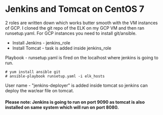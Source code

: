 # Jenkins and Tomcat on CentOS 7 
2 roles are written down which works butter smooth with the VM instances of GCP. I cloned the git repo of the ELK on my GCP VM and then ran runsetup.yaml. For GCP instances you need to install git/ansible.

* Install Jenkins - jenkins_role
* Install Tomcat - task is added inside jenkins_role

Playbook - runsetup.yaml is fired on the localhost where jenkins is going to run.
```
# yum install ansible git 
# ansible-playbook runsetup.yaml -i elk_hosts
```
User name - "jenkins-deployer" is added inside tomcat so jenkins can deploy the war/ear file on tomcat. 

#### Please note: Jenkins is going to run on port 9090 as tomcat is also installed on same system which will run on port 8080. 
